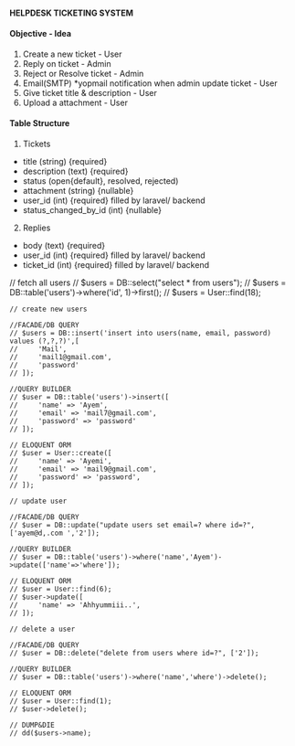 #### HELPDESK TICKETING SYSTEM ####


#### Objective - Idea
1. Create a new ticket - User
2. Reply on ticket - Admin
3. Reject or Resolve ticket - Admin
4. Email(SMTP) *yopmail notification when admin update ticket - User
5. Give ticket title & description - User
6. Upload a attachment - User 



#### Table Structure
1. Tickets
 - title (string) {required}
 - description (text) {required}
 - status (open{default}, resolved, rejected)
 - attachment (string) {nullable}
 - user_id (int) {required} filled by laravel/ backend
 - status_changed_by_id (int) {nullable}

2. Replies
 - body (text) {required}
 - user_id (int) {required} filled by laravel/ backend
 - ticket_id (int) {required} filled by laravel/ backend   


 // fetch all users
    // $users = DB::select("select * from users");
    // $users = DB::table('users')->where('id', 1)->first();
    // $users = User::find(18);

    // create new users

    //FACADE/DB QUERY
    // $users = DB::insert('insert into users(name, email, password) values (?,?,?)',[
    //     'Mail',
    //     'mail1@gmail.com',
    //     'password'
    // ]);

    //QUERY BUILDER
    // $user = DB::table('users')->insert([
    //     'name' => 'Ayem',
    //     'email' => 'mail7@gmail.com',
    //     'password' => 'password'
    // ]);

    // ELOQUENT ORM
    // $user = User::create([
    //     'name' => 'Ayemi',
    //     'email' => 'mail9@gmail.com',
    //     'password' => 'password',
    // ]);

    // update user

    //FACADE/DB QUERY
    // $user = DB::update("update users set email=? where id=?", ['ayem@d,.com ','2']);

    //QUERY BUILDER
    // $user = DB::table('users')->where('name','Ayem')->update(['name'=>'where']);

    // ELOQUENT ORM
    // $user = User::find(6);
    // $user->update([
    //     'name' => 'Ahhyummiii..',
    // ]);

    // delete a user

    //FACADE/DB QUERY
    // $user = DB::delete("delete from users where id=?", ['2']);

    //QUERY BUILDER
    // $user = DB::table('users')->where('name','where')->delete();

    // ELOQUENT ORM
    // $user = User::find(1);
    // $user->delete();

    // DUMP&DIE
    // dd($users->name);